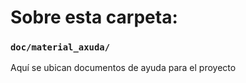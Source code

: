 # Sobre esta carpeta:

### `doc/material_axuda/`

Aquí se ubican documentos de ayuda para el proyecto